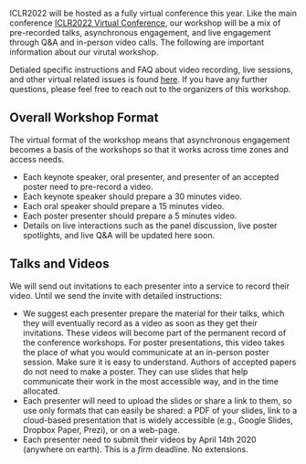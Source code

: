 ICLR2022 will be hosted as a fully virtual conference this year. Like the main conference [ICLR2022 Virtual Conference](https://medium.com/@iclr_conf/format-for-the-iclr2020-virtual-conference-76716ddea640), our workshop will be a mix of pre-recorded talks, asynchronous engagement, and live engagement through Q&A and in-person video calls. The following are important information about our virutal workshop. 

Detialed specific instructions and FAQ about video recording, live sessions, and other virtual related issues is found [here](https://iclr.cc/Conferences/2022/VirtualConference-FAQ). If you have any further questions, please feel free to reach out to the organizers of this workshop.

## Overall Workshop Format

The virtual format of the workshop means that asynchronous engagement becomes a basis of the workshops so that it works across time zones and access needs.
- Each keynote speaker, oral presenter, and presenter of an accepted poster need to pre-record a video.
- Each keynote speaker should prepare a 30 minutes video.
- Each oral speaker should prepare a 15 minutes video.
- Each poster presenter should prepare a 5 minutes video.
- Details on live interactions such as the panel discussion, live poster spotlights, and live Q&A will be updated here soon.

## Talks and Videos

We will send out invitations to each presenter into a service to record their video. Until we send the invite with detailed instructions:
- We suggest each presenter prepare the material for their talks, which they will eventually record as a video as soon as they get their invitations.  These videos will become part of the permanent record of the conference workshops. For poster presentations, this video takes the place of what you would communicate at an in-person poster session. Make sure it is easy to understand. Authors of accepted papers do not need to make a poster. They can use slides that help communicate their work in the most accessible way, and in the time allocated.
- Each presenter will need to upload the slides or share a link to them, so use only formats that can easily be shared: a PDF of your slides, link to a cloud-based presentation that is widely accessible (e.g., Google Slides, Dropbox Paper, Prezi), or on a web-page.
- Each presenter need to submit their videos by April 14th 2020 (anywhere on earth). This is a *firm* deadline. No extensions.
